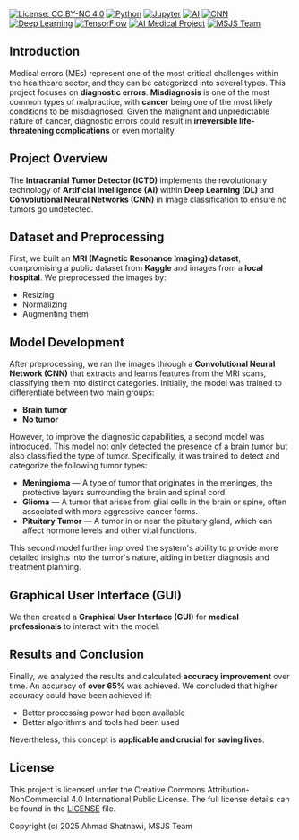 [![License: CC BY-NC 4.0](https://img.shields.io/badge/License-CC%20BY--NC%204.0-lightgrey.svg)](https://creativecommons.org/licenses/by-nc/4.0/)
[![Python](https://img.shields.io/badge/Python-3.10-blue.svg)](https://www.python.org/)
[![Jupyter](https://img.shields.io/badge/Jupyter-Notebook-blue.svg)](https://jupyter.org/)
[![AI](https://img.shields.io/badge/AI-Enabled-green.svg)](https://www.ibm.com/artificial-intelligence)
[![CNN](https://img.shields.io/badge/CNN-Model-blue.svg)](https://en.wikipedia.org/wiki/Convolutional_neural_network)
[![Deep Learning](https://img.shields.io/badge/Deep%20Learning-Enabled-green.svg)](https://www.deeplearning.ai/)
[![TensorFlow](https://img.shields.io/badge/TensorFlow-Enabled-orange.svg)](https://www.tensorflow.org/)
[![AI Medical Project](https://img.shields.io/badge/AI%20Medical%20Project-red.svg)](https://en.wikipedia.org/wiki/Artificial_intelligence_in_healthcare)
[![MSJS Team](https://img.shields.io/badge/MSJS%20Team-Lead%20Software%20Developer-blue.svg)](https://www.linkedin.com/in/ahmadshatnawi/)

## **Introduction**

Medical errors (MEs) represent one of the most critical challenges within the healthcare sector, and they can be categorized into several types. This project focuses on **diagnostic errors**. **Misdiagnosis** is one of the most common types of malpractice, with **cancer** being one of the most likely conditions to be misdiagnosed. Given the malignant and unpredictable nature of cancer, diagnostic errors could result in **irreversible life-threatening complications** or even mortality.

## **Project Overview**

The **Intracranial Tumor Detector (ICTD)** implements the revolutionary technology of **Artificial Intelligence (AI)** within **Deep Learning (DL)** and **Convolutional Neural Networks (CNN)** in image classification to ensure no tumors go undetected. 

## **Dataset and Preprocessing**

First, we built an **MRI (Magnetic Resonance Imaging) dataset**, compromising a public dataset from **Kaggle** and images from a **local hospital**. We preprocessed the images by:

- Resizing
- Normalizing
- Augmenting them

## **Model Development**

After preprocessing, we ran the images through a **Convolutional Neural Network (CNN)** that extracts and learns features from the MRI scans, classifying them into distinct categories. Initially, the model was trained to differentiate between two main groups:

- **Brain tumor**
- **No tumor**

However, to improve the diagnostic capabilities, a second model was introduced. This model not only detected the presence of a brain tumor but also classified the type of tumor. Specifically, it was trained to detect and categorize the following tumor types:

- **Meningioma** — A type of tumor that originates in the meninges, the protective layers surrounding the brain and spinal cord.
- **Glioma** — A tumor that arises from glial cells in the brain or spine, often associated with more aggressive cancer forms.
- **Pituitary Tumor** — A tumor in or near the pituitary gland, which can affect hormone levels and other vital functions.

This second model further improved the system's ability to provide more detailed insights into the tumor's nature, aiding in better diagnosis and treatment planning.

## **Graphical User Interface (GUI)**

We then created a **Graphical User Interface (GUI)** for **medical professionals** to interact with the model.

## **Results and Conclusion**

Finally, we analyzed the results and calculated **accuracy improvement** over time. An accuracy of **over 65%** was achieved. We concluded that higher accuracy could have been achieved if:

- Better processing power had been available
- Better algorithms and tools had been used

Nevertheless, this concept is **applicable and crucial for saving lives**.

## License

This project is licensed under the Creative Commons Attribution-NonCommercial 4.0 International Public License. The full license details can be found in the [LICENSE](./LICENSE) file.

Copyright (c) 2025 Ahmad Shatnawi, MSJS Team

